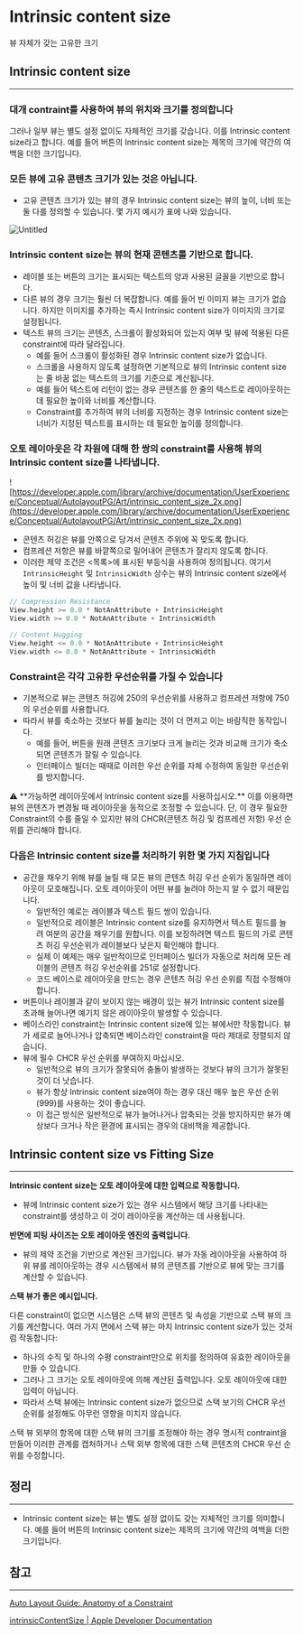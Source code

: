 # Intrinsic content size

뷰 자체가 갖는 고유한 크기

## Intrinsic content size

---

### **대개 contraint를 사용하여 뷰의 위치와 크기를 정의합니다**

그러나 일부 뷰는 별도 설정 없이도 자체적인 크기를 갖습니다. 이를 Intrinsic content size라고 합니다. 예를 들어 버튼의 Intrinsic content size는 제목의 크기에 약간의 여백을 더한 크기입니다.

### **모든 뷰에 고유 콘텐츠 크기가 있는 것은 아닙니다.**

- 고유 콘텐츠 크기가 있는 뷰의 경우 Intrinsic content size는 뷰의 높이, 너비 또는 둘 다를 정의할 수 있습니다. 몇 가지 예시가 표에 나와 있습니다.

![Untitled](https://s3-us-west-2.amazonaws.com/secure.notion-static.com/e1805106-fb4f-4d68-9ad0-747bee59c887/Untitled.png)

### **Intrinsic content size는 뷰의 현재 콘텐츠를 기반으로 합니다.**

- 레이블 또는 버튼의 크기는 표시되는 텍스트의 양과 사용된 글꼴을 기반으로 합니다.
- 다른 뷰의 경우 크기는 훨씬 더 복잡합니다. 예를 들어 빈 이미지 뷰는 크기가 없습니다. 하지만 이미지를 추가하는 즉시 Intrinsic content size가 이미지의 크기로 설정됩니다.
- 텍스트 뷰의 크기는 콘텐츠, 스크롤이 활성화되어 있는지 여부 및 뷰에 적용된 다른 constraint에 따라 달라집니다.
    - 예를 들어 스크롤이 활성화된 경우 Intrinsic content size가 없습니다.
    - 스크롤을 사용하지 않도록 설정하면 기본적으로 뷰의 Intrinsic content size는 줄 바꿈 없는 텍스트의 크기를 기준으로 계산됩니다.
    - 예를 들어 텍스트에 리턴이 없는 경우 콘텐츠를 한 줄의 텍스트로 레이아웃하는 데 필요한 높이와 너비를 계산합니다.
    - Constraint를 추가하여 뷰의 너비를 지정하는 경우 Intrinsic content size는 너비가 지정된 텍스트를 표시하는 데 필요한 높이를 정의합니다.

### **오토 레이아웃은 각 차원에 대해 한 쌍의 constraint를 사용해 뷰의 Intrinsic content size를 나타냅니다.**

![https://developer.apple.com/library/archive/documentation/UserExperience/Conceptual/AutolayoutPG/Art/intrinsic_content_size_2x.png](https://developer.apple.com/library/archive/documentation/UserExperience/Conceptual/AutolayoutPG/Art/intrinsic_content_size_2x.png)

- 콘텐츠 허깅은 뷰를 안쪽으로 당겨서 콘텐츠 주위에 꼭 맞도록 합니다.
- 컴프레션 저항은 뷰를 바깥쪽으로 밀어내어 콘텐츠가 잘리지 않도록 합니다.
- 이러한 제약 조건은 <목록>에 표시된 부등식을 사용하여 정의됩니다. 여기서 `IntrinsicHeight` 및 `IntrinsicWidth` 상수는 뷰의 Intrinsic content size에서 높이 및 너비 값을 나타냅니다.

```swift
// Compression Resistance
View.height >= 0.0 * NotAnAttribute + IntrinsicHeight
View.width >= 0.0 * NotAnAttribute + IntrinsicWidth
 
// Content Hugging
View.height <= 0.0 * NotAnAttribute + IntrinsicHeight
View.width <= 0.0 * NotAnAttribute + IntrinsicWidth
```

### **Constraint은 각각 고유한 우선순위를 가질 수 있습니다**

- 기본적으로 뷰는 콘텐츠 허깅에 250의 우선순위를 사용하고 컴프레션 저항에 750의 우선순위를 사용합니다.
- 따라서 뷰를 축소하는 것보다 뷰를 늘리는 것이 더 먼저고 이는 바람직한 동작입니다.
    - 예를 들어, 버튼을 원래 콘텐츠 크기보다 크게 늘리는 것과 비교해 크기가 축소되면 콘텐츠가 잘릴 수 있습니다.
    - 인터페이스 빌더는 때때로 이러한 우선 순위를 자체 수정하여 동일한 우선순위를 방지합니다.

<aside>
⚠️ **가능하면 레이아웃에서 Intrinsic content size를 사용하십시오.** 
이를 이용하면 뷰의 콘텐츠가 변경될 때 레이아웃을 동적으로 조정할 수 있습니다. 단, 이 경우 필요한 Constraint의 수를 줄일 수 있지만 뷰의 CHCR(콘텐츠 허깅 및 컴프레션 저항) 우선 순위를 관리해야 합니다.

</aside>

### **다음은 Intrinsic content size를 처리하기 위한 몇 가지 지침입니다**

- 공간을 채우기 위해 뷰를 늘릴 때 모든 뷰의 콘텐츠 허깅 우선 순위가 동일하면 레이아웃이 모호해집니다. 오토 레이아웃이 어떤 뷰를 늘려야 하는지 알 수 없기 때문입니다.
    - 일반적인 예로는 레이블과 텍스트 필드 쌍이 있습니다.
    - 일반적으로 레이블은 Intrinsic content size를 유지하면서 텍스트 필드를 늘려 여분의 공간을 채우기를 원합니다. 이를 보장하려면 텍스트 필드의 가로 콘텐츠 허깅 우선순위가 레이블보다 낮은지 확인해야 합니다.
    - 실제 이 예제는 매우 일반적이므로 인터페이스 빌더가 자동으로 처리해 모든 레이블의 콘텐츠 허깅 우선순위를 251로 설정합니다.
    - 코드 베이스로 레이아웃을 만드는 경우 콘텐츠 허깅 우선 순위를 직접 수정해야 합니다.
- 버튼이나 레이블과 같이 보이지 않는 배경이 있는 뷰가 Intrinsic content size를 초과해 늘어나면 예기치 않은 레이아웃이 발생할 수 있습니다.
- 베이스라인 constraint는 Intrinsic content size에 있는 뷰에서만 작동합니다. 뷰가 세로로 늘어나거나 압축되면 베이스라인 constraint을 따라 제대로 정렬되지 않습니다.
- 뷰에 필수 CHCR 우선 순위를 부여하지 마십시오.
    - 일반적으로 뷰의 크기가 잘못되어 충돌이 발생하는 것보다 뷰의 크기가 잘못된 것이 더 낫습니다.
    - 뷰가 항상 Intrinsic content size여야 하는 경우 대신 매우 높은 우선 순위(999)를 사용하는 것이 좋습니다.
    - 이 접근 방식은 일반적으로 뷰가 늘어나거나 압축되는 것을 방지하지만 뷰가 예상보다 크거나 작은 환경에 표시되는 경우의 대비책을 제공합니다.

## Intrinsic content size vs Fitting Size

---

**Intrinsic content size는 오토 레이아웃에 대한 입력으로 작동합니다.**

- 뷰에 Intrinsic content size가 있는 경우 시스템에서 해당 크기를 나타내는 constraint를 생성하고 이 것이 레이아웃을 계산하는 데 사용됩니다.

**반면에 피팅 사이즈는 오토 레이아웃 엔진의 출력입니다.** 

- 뷰의 제약 조건을 기반으로 계산된 크기입니다. 뷰가 자동 레이아웃을 사용하여 하위 뷰를 레이아웃하는 경우 시스템에서 뷰의 콘텐츠를 기반으로 뷰에 맞는 크기를 계산할 수 있습니다.

**스택 뷰가 좋은 예시입니다.** 

다른 constraint이 없으면 시스템은 스택 뷰의 콘텐츠 및 속성을 기반으로 스택 뷰의 크기를 계산합니다. 여러 가지 면에서 스택 뷰는 마치 Intrinsic content size가 있는 것처럼 작동합니다: 

- 하나의 수직 및 하나의 수평 constraint만으로 위치를 정의하여 유효한 레이아웃을 만들 수 있습니다.
- 그러나 그 크기는 오토 레이아웃에 의해 계산된 출력입니다. 오토 레이아웃에 대한 입력이 아닙니다.
- 따라서 스택 뷰에는 Intrinsic content size가 없으므로 스택 보기의 CHCR 우선 순위를 설정해도 아무런 영향을 미치지 않습니다.

스택 뷰 외부의 항목에 대한 스택 뷰의 크기를 조정해야 하는 경우 명시적 contraint을 만들어 이러한 관계를 캡처하거나 스택 외부 항목에 대한 스택 콘텐츠의 CHCR 우선 순위를 수정합니다.

## 정리

---

- Intrinsic content size는 뷰는 별도 설정 없이도 갖는 자체적인 크기를 의미합니다. 예를 들어 버튼의 Intrinsic content size는 제목의 크기에 약간의 여백을 더한 크기입니다.

## 참고

---

[Auto Layout Guide: Anatomy of a Constraint](https://developer.apple.com/library/archive/documentation/UserExperience/Conceptual/AutolayoutPG/AnatomyofaConstraint.html#//apple_ref/doc/uid/TP40010853-CH9-SW21)

[intrinsicContentSize | Apple Developer Documentation](https://developer.apple.com/documentation/uikit/uiview/1622600-intrinsiccontentsize)